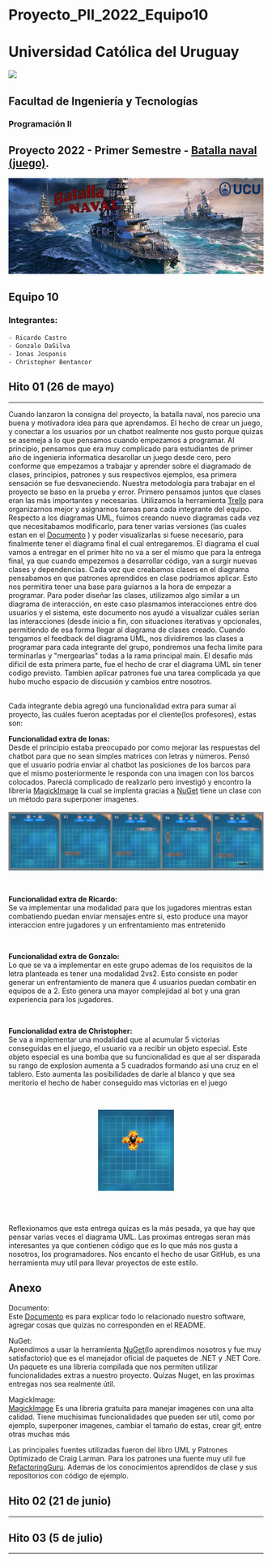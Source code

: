 # Proyecto_PII_2022_Equipo10

# Universidad Católica del Uruguay
<img src="https://ucu.edu.uy/sites/all/themes/univer/logo.png">

## Facultad de Ingeniería y Tecnologías
### Programación II

## Proyecto 2022 - Primer Semestre - [Batalla naval (juego)](https://es.wikipedia.org/wiki/Batalla_naval_(juego)).

<img src= "Docs\batallaV2.png">


## Equipo 10
### Integrantes:

    - Ricardo Castro
    - Gonzalo DaSilva
    - Ionas Josponis
    - Christopher Bentancor

## Hito 01 (26 de mayo)
---
<p>Cuando lanzaron la consigna del proyecto, la batalla naval, nos parecio una buena y motivadora idea para que aprendamos. El hecho de crear un juego, y conectar a los usuarios por un chatbot realmente nos gusto porque quizas se asemeja a lo que pensamos cuando empezamos a programar. 
Al principio, pensamos que era muy complicado para estudiantes de primer año de ingenieria informatica desarollar un juego desde cero, pero conforme que empezamos a trabajar y aprender sobre el diagramado de clases, principios, patrones y sus respectivos ejemplos, esa primera sensación se fue desvaneciendo. 
Nuestra metodología para trabajar en el proyecto se baso en la prueba y error. Primero pensamos juntos que clases eran las más importantes y necesarias. Utilizamos la herramienta <a href="https://trello.com/b/9FXnZtpb/proyectopii2022equipo10">Trello</a> para organizarnos mejor y asignarnos tareas para cada integrante del equipo. Respecto a los diagramas UML, fuimos creando nuevo diagramas cada vez que necesitabamos modificarlo, para tener varias versiones (las cuales estan en el <a href="#doc">Documento</a> ) y poder visualizarlas si fuese necesario, para finalmente tener el diagrama final el cual entregaremos. El diagrama el cual vamos a entregar en el primer hito no va a ser el mismo que para la entrega final, ya que cuando empezemos a desarrollar código, van a surgir nuevas clases y dependencias. Cada vez que creabamos clases en el diagrama pensabamos en que patrones aprendidos en clase podriamos aplicar. Esto nos permitira tener una base para guiarnos a la hora de empezar a programar. 
Para poder diseñar las clases, utilizamos algo similar a un diagrama de interacción, en este caso plasmamos interacciones entre dos usuarios y el sistema, este documento nos ayudó a visualizar cuáles serían las interacciones (desde inicio a fin, con situaciones iterativas y opcionales, permitiendo de esa forma llegar al diagrama de clases creado. Cuando tengamos el feedback del diagrama UML, nos dividiremos las clases a programar para cada integrante del grupo, pondremos una fecha limite para terminarlas y "mergearlas" todas a la rama principal main. 
El desafio más dificil de esta primera parte, fue el hecho de crar el diagrama UML sin tener codigo previsto. Tambien aplicar patrones fue una tarea complicada ya que hubo mucho espacio de discusión  y cambios entre nosotros. <p/><br> 
Cada integrante debia agregó una funcionalidad extra para sumar al proyecto, las cuáles fueron aceptadas por el cliente(los profesores), estas son:
<br>
<p>
    <b> Funcionalidad extra de Ionas:</b>
    <br> 
    Desde el principio estaba preocupado por como mejorar las respuestas del chatbot para que no sean simples matrices con letras y números. Pensó que el usuario podria enviar al chatbot las posiciones de los barcos para que el mismo posteriormente le responda con una imagen con los barcos colocados. Pareciá complicado de realizarlo pero investigó y encontro la libreria <a href = "#MagickImage"> MagickImage<a/> la cual se implenta gracias a <a href="#NuGet">NuGet</a>  tiene un clase con un método para superponer imagenes. 
    <br>
    <br>
    <img src= "Docs\Colocacion.jpeg">
<p/>
    <br>    
    <p> <b> Funcionalidad extra de Ricardo:</b>
    <br>
    Se va implementar una modalidad para que los jugadores mientras estan combatiendo puedan enviar mensajes entre si, esto produce una mayor interaccion entre jugadores y un enfrentamiento mas entretenido 
    <p/>
    <br>    
    <p>
    <b> Funcionalidad extra de Gonzalo:</b>
    <br> 
    Lo que se va a implementar en este grupo ademas de los requisitos de la letra planteada es tener una modalidad 2vs2. Esto consiste en poder generar un enfrentamiento de manera que 4 usuarios puedan combatir en equipos de a 2.
    Esto genera una mayor complejidad al bot y una gran experiencia para los jugadores.
    <p/>
    <br>
    <p>  
    <b> Funcionalidad extra de Christopher:</b>
    <br> 
    Se va a implementar una modalidad que al acumular 5 victorias conseguidas en el juego, el usuario va a recibir un objeto especial.
    Este objeto especial es una bomba que su funcionalidad es que al ser disparada su rango de explosion aumenta a 5 cuadrados formando asi una cruz en el tablero.
    Esto aumenta las posibilidades de darle al blanco y que sea meritorio el hecho de haber conseguido mas victorias en el juego<p/>
    <br>
    <center><img src= "Docs\Bomba.jpeg"></center>
    

    
   </p> 

<br> 
<br> 

Reflexionamos que esta entrega quizas es la más pesada, ya que hay que pensar varias veces el diagrama UML. Las proximas entregas seran más interesantes ya que contienen código que es lo que más nos gusta a nosotros, los programadores.
Nos encanto el hecho de usar GitHub, es una herramienta muy util para llevar proyectos de este estilo.

## Anexo
<a name="doc">Documento:</a> <br>
Este <a href="https://docs.google.com/document/d/1Jx9uts9U03fkiUoHpgJhPRXCghwjseM5EBgLrv6mH20/edit?usp=sharing">Documento</a> es para explicar todo lo relacionado nuestro software, agregar cosas que quizas no corresponden en el README.


<a name="NuGet">NuGet:</a>
<br>
Aprendimos a usar la herramienta <a href="https://docs.microsoft.com/en-us/nuget/what-is-nuget">NuGet</a>(lo aprendimos nosotros y fue muy satisfactorio) que es el manejador oficial de paquetes de .NET y .NET Core. Un paquete es una libreria compilada que nos permiten utilizar funcionalidades extras a nuestro proyecto. Quizas Nuget, en las proximas entregas nos sea realmente útil.

<a name="MagickImage">MagickImage:</a>
<br><a href="https://github.com/dlemstra/Magick.NET.git">MagickImage</a> Es una libreria gratuita para manejar imagenes con una alta calidad. Tiene muchisimas funcionalidades que pueden ser util, como por ejemplo, superponer imagenes, cambiar el tamaño de estas, crear gif, entre otras muchas más 
 
Las principales fuentes utilizadas fueron del libro UML y Patrones Optimizado de Craig Larman. Para los patrones una fuente muy util fue <a href="https://refactoring.guru/es">RefactoringGuru</a>. Ademas de los conocimientos aprendidos de clase y sus repositorios con código de ejemplo.

## Hito 02 (21 de junio)
---
## Hito 03 (5 de julio)
---